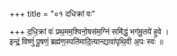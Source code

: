 +++
title = "०१ दधिक्रां वः"

+++
द॒धि॒क्रां वः॑ प्रथ॒मम॒श्विनो॒षस॑म॒ग्निं समि॑द्धं॒ भग॑मू॒तये॑ हुवे ।  
इन्द्रं॒ विष्णुं॑ पू॒षणं॒ ब्रह्म॑ण॒स्पति॑मादि॒त्यान्द्यावा॑पृथि॒वी अ॒पः स्वः॑ ॥